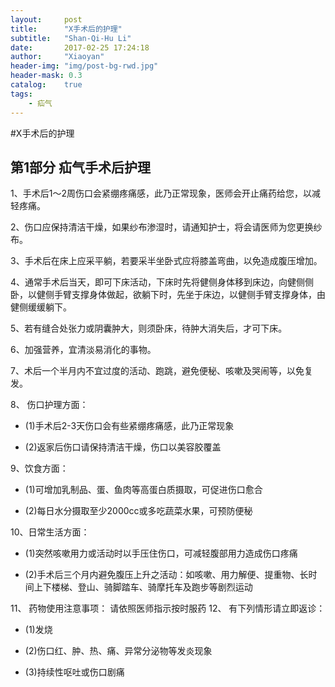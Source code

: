 ```yaml
---
layout:     post
title:      "X手术后的护理"
subtitle:   "Shan-Qi-Hu Li"
date:       2017-02-25 17:24:18
author:     "Xiaoyan"
header-img: "img/post-bg-rwd.jpg"
header-mask: 0.3
catalog:    true
tags:
    - 疝气   
---
```


#X手术后的护理

## 第1部分  疝气手术后护理

1、手术后1～2周伤口会紧绷疼痛感，此乃正常现象，医师会开止痛药给您，以减轻疼痛。

2、伤口应保持清洁干燥，如果纱布渗湿时，请通知护士，将会请医师为您更换纱布。

3、手术后在床上应采平躺，若要采半坐卧式应将膝盖弯曲，以免造成腹压增加。

4、通常手术后当天，即可下床活动，下床时先将健侧身体移到床边，向健侧侧卧，以健侧手臂支撑身体做起，欲躺下时，先坐于床边，以健侧手臂支撑身体，由健侧缓缓躺下。

5、若有缝合处张力或阴囊肿大，则须卧床，待肿大消失后，才可下床。

6、加强营养，宜清淡易消化的事物。

7、术后一个半月内不宜过度的活动、跑跳，避免便秘、咳嗽及哭闹等，以免复发。

8、 伤口护理方面：

- (1)手术后2-3天伤口会有些紧绷疼痛感，此乃正常现象

- (2)返家后伤口请保持清洁干燥，伤口以美容胶覆盖

9、饮食方面：

- (1)可增加乳制品、蛋、鱼肉等高蛋白质摄取，可促进伤口愈合

- (2)每日水分摄取至少2000cc或多吃蔬菜水果，可预防便秘

10、日常生活方面：

- (1)突然咳嗽用力或活动时以手压住伤口，可减轻腹部用力造成伤口疼痛

- (2)手术后三个月内避免腹压上升之活动：如咳嗽、用力解便、提重物、长时间上下楼梯、登山、骑脚踏车、骑摩托车及跑步等剧烈运动

11、 药物使用注意事项：
   请依照医师指示按时服药
12、 有下列情形请立即返诊：

- (1)发烧

- (2)伤口红、肿、热、痛、异常分泌物等发炎现象

- (3)持续性呕吐或伤口剧痛

